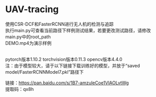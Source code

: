 # UAV-tracing
使用CSR-DCF和FasterRCNN进行无人机的检测与追踪<br />
执行main.py可查看当前路径下样例测试结果，若要更改测试路径，请修改main.py中的root_path<br />
DEMO.mp4为演示样例<br /><br />

pytorch版本1.10.2 torchvision版本0.11.3 opencv版本4.4.0<br />
注：由于模型较大，请于以下链接下载训练好的模型，并放于“saved model/FasterRCNNModel7.pkl”路径下<br />

链接：https://pan.baidu.com/s/1B7-amzuleCoe1VlAOLvtWg  
提取码：qx8h 
